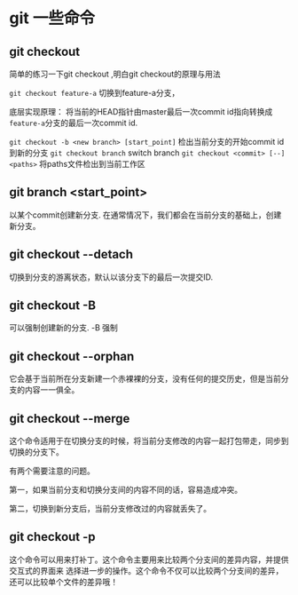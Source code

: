 # git 一些命令
## git checkout 
简单的练习一下git checkout ,明白git checkout的原理与用法

`git checkout feature-a`
切换到feature-a分支，

底层实现原理： 将当前的HEAD指针由master最后一次commit id指向转换成`feature-a`分支的最后一次commit id.

`git checkout -b <new branch> [start_point]`
检出当前分支的开始commit id到新的分支
`git checkout branch`
switch branch
`git checkout <commit> [--] <paths>`
将paths文件检出到当前工作区

## git branch <branch> <start_point>
以某个commit创建新分支.
 在通常情况下，我们都会在当前分支的基础上，创建新分支。
 
## git checkout --detach <branch>
切换到分支的游离状态，默认以该分支下的最后一次提交ID.

## git checkout -B <branch>
可以强制创建新的分支. -B 强制

## git checkout --orphan <branch>
它会基于当前所在分支新建一个赤裸裸的分支，没有任何的提交历史，但是当前分支的内容一一俱全。

## git checkout --merge <branch>
这个命令适用于在切换分支的时候，将当前分支修改的内容一起打包带走，同步到切换的分支下。

有两个需要注意的问题。

第一，如果当前分支和切换分支间的内容不同的话，容易造成冲突。

第二，切换到新分支后，当前分支修改过的内容就丢失了。

## git checkout -p <branch>

这个命令可以用来打补丁。这个命令主要用来比较两个分支间的差异内容，并提供交互式的界面来
选择进一步的操作。这个命令不仅可以比较两个分支间的差异，还可以比较单个文件的差异哦！


